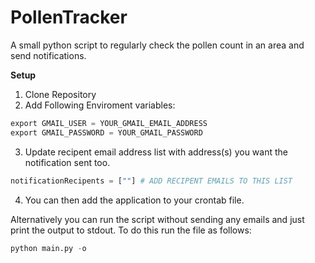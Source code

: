 # PollenTracker
A small python script to regularly check the pollen count in an area and send notifications.

**Setup**

1. Clone Repository 
2. Add Following Enviroment variables:
```python
export GMAIL_USER = YOUR_GMAIL_EMAIL_ADDRESS
export GMAIL_PASSWORD = YOUR_GMAIL_PASSWORD
```
3. Update recipent email address list with address(s) you want the notification sent too. 
```python
notificationRecipents = [""] # ADD RECIPENT EMAILS TO THIS LIST
```
4. You can then add the application to your crontab file.

Alternatively you can run the script without sending any emails and just print the output to stdout. To do this run the file as follows: 
```python 
python main.py -o 
